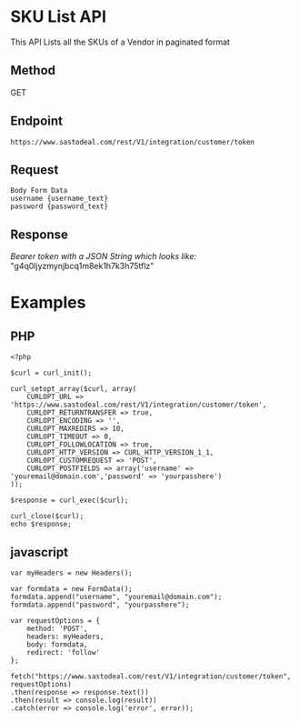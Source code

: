 # SKU List API

This API Lists all the SKUs of a Vendor in paginated format

## Method
GET

## Endpoint
    https://www.sastodeal.com/rest/V1/integration/customer/token

## Request
    Body Form Data
    username {username_text}
    password {password_text}


## Response
*Bearer token with a JSON String which looks like:*
"g4q0ljyzmynjbcq1m8ek1h7k3h75tflz"

# Examples
## PHP
    <?php

    $curl = curl_init();

    curl_setopt_array($curl, array(
        CURLOPT_URL => 'https://www.sastodeal.com/rest/V1/integration/customer/token',
        CURLOPT_RETURNTRANSFER => true,
        CURLOPT_ENCODING => '',
        CURLOPT_MAXREDIRS => 10,
        CURLOPT_TIMEOUT => 0,
        CURLOPT_FOLLOWLOCATION => true,
        CURLOPT_HTTP_VERSION => CURL_HTTP_VERSION_1_1,
        CURLOPT_CUSTOMREQUEST => 'POST',
        CURLOPT_POSTFIELDS => array('username' => 'youremail@domain.com','password' => 'yourpasshere')
    ));

    $response = curl_exec($curl);

    curl_close($curl);
    echo $response;

## javascript
    var myHeaders = new Headers();
   
    var formdata = new FormData();
    formdata.append("username", "youremail@domain.com");
    formdata.append("password", "yourpasshere");

    var requestOptions = {
        method: 'POST',
        headers: myHeaders,
        body: formdata,
        redirect: 'follow'
    };

    fetch("https://www.sastodeal.com/rest/V1/integration/customer/token", requestOptions)
    .then(response => response.text())
    .then(result => console.log(result))
    .catch(error => console.log('error', error));